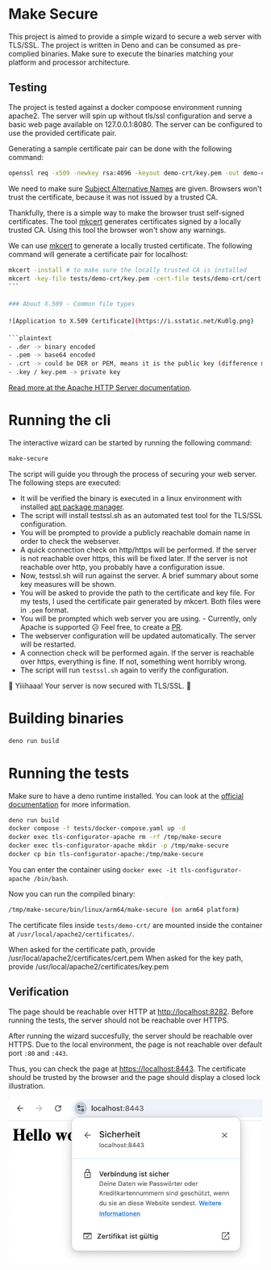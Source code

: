 # Make Secure

This project is aimed to provide a simple wizard to secure a web server with TLS/SSL. The project is written in Deno and can be consumed as pre-complied binaries.
Make sure to execute the binaries matching your platform and processor architecture.

## Testing

The project is tested against a docker compoose environment running apache2. The server will spin up without tls/ssl configuration and serve a basic web page available on 127.0.0.1:8080. The server can be configured to use the provided certificate pair.

Generating a sample certificate pair can be done with the following command:

```bash
openssl req -x509 -newkey rsa:4096 -keyout demo-crt/key.pem -out demo-crt/cert.pem  -sha256 -days 3650 -nodes -subj "/C=DE/ST=Rhineland-Palatinate/L=SampleCity/O=SampleOrganization/CN=localhost" -addext "subjectAltName=DNS:localhost,DNS:*.localhost,IP:127.0.0.1"
```

We need to make sure [Subject Alternative Names](https://stackoverflow.com/a/66839523/13353068) are given. Browsers won't trust the certificate, because it was not issued by a trusted CA.

Thankfully, there is a simple way to make the browser trust self-signed certificates. The tool [mkcert](https://github.com/FiloSottile/mkcert) generates certificates signed by a locally trusted CA. Using this tool the browser won't show any warnings.

We can use [mkcert](https://github.com/FiloSottile/mkcert) to generate a locally trusted certificate. The following command will generate a certificate pair for localhost:

````bash
mkcert -install # to make sure the locally trusted CA is installed
mkcert -key-file tests/demo-crt/key.pem -cert-file tests/demo-crt/cert.pem localhost 127.0.0.1 ::1 # generate a certificate pair for localhost
```

### About X.509 - Common file types

![Application to X.509 Certificate](https://i.sstatic.net/Ku0lg.png)

```plaintext
- .der -> binary encoded
- .pem -> base64 encoded
- .crt -> could be DER or PEM, means it is the public key (difference might not be clear by just checking file extension)
- .key / key.pem -> private key
````

[Read more at the Apache HTTP Server documentation](https://httpd.apache.org/docs/2.4/ssl/ssl_faq.html#aboutcerts).

# Running the cli

The interactive wizard can be started by running the following command:

```bash
make-secure
```

The script will guide you through the process of securing your web server. The following steps are executed:

- It will be verified the binary is executed in a linux environment with installed [apt package manager](https://manpages.ubuntu.com/manpages/xenial/man8/apt.8.html).
- The script will install testssl.sh as an automated test tool for the TLS/SSL configuration.
- You will be prompted to provide a publicly reachable domain name in order to check the webserver.
- A quick connection check on http/https will be performed. If the server is not reachable over https, this will be fixed later. If the server is not reachable over http, you probably have a configuration issue.
- Now, testssl.sh will run against the server. A brief summary about some key measures will be shown.
- You will be asked to provide the path to the certificate and key file. For my tests, I used the certificate pair generated by mkcert. Both files were in `.pem` format.
- You will be prompted which web server you are using. - Currently, only Apache is supported 😥 Feel free, to create a [PR](https://github.com/calvinrbnspiess/make-secure/pulls).
- The webserver configuration will be updated automatically. The server will be restarted.
- A connection check will be performed again. If the server is reachable over https, everything is fine. If not, something went horribly wrong.
- The script will run `testssl.sh` again to verify the configuration.

🎉 Yiiihaaa! Your server is now secured with TLS/SSL. 🎉

# Building binaries

```bash
deno run build
```

# Running the tests

Make sure to have a deno runtime installed. You can look at the [official documentation](https://deno.land/manual/getting_started/installation) for more information.

```bash
deno run build
docker compose -f tests/docker-compose.yaml up -d
docker exec tls-configurator-apache rm -rf /tmp/make-secure
docker exec tls-configurator-apache mkdir -p /tmp/make-secure
docker cp bin tls-configurator-apache:/tmp/make-secure
````

You can enter the container using `docker exec -it tls-configurator-apache /bin/bash`.

Now you can run the compiled binary:

```bash
/tmp/make-secure/bin/linux/arm64/make-secure (on arm64 platform)
```

The certificate files inside `tests/demo-crt/` are mounted inside the container at `/usr/local/apache2/certificates/`.

When asked for the certificate path, provide /usr/local/apache2/certificates/cert.pem
When asked for the key path, provide /usr/local/apache2/certificates/key.pem

## Verification

The page should be reachable over HTTP at [http://localhost:8282](http://localhost:8282). Before running the tests, the server should not be reachable over HTTPS.

After running the wizard succesfully, the server should be reachable over HTTPS. Due to the local environment, the page is not reachable over default port `:80` and `:443`.

Thus, you can check the page at [https://localhost:8443](https://localhost:8443). The certificate should be trusted by the browser and the page should display a closed lock illustration.

![Trusted certificate](assets/installed-certificate.png)